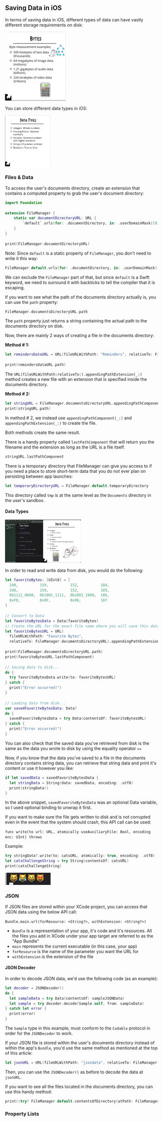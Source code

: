 ## Saving Data in iOS

In terms of saving data in iOS, different types of data can have vastly different storage requirements on disk:

<img src="Images/ByteMeasurements.png" width="200">


You can store different data types in iOS:

<img src="Images/DataTypes.png" width="150">

### Files & Data
To access the user's documents directory, create an extension that contains a computed property to grab the user's document directory:
```swift
import Foundation

extension FileManager {
	static var documentDirectoryURL: URL {
		`default`.urls(for: .documentDirectory, in: .userDomainMask)[0]
	}
}

print(FileManager.documentDirectoryURL)
```

Note: Since ```default``` is a static property of ```FileManager```, you don't need to write it this way:
```swift
FileManager.default.urls(for: .documentDirectory, in: .userDomainMask)[0]
```

We can exclude the ```FileManager``` part of that, but since ```default``` is a Swift keyword, we need to surround it with backticks to tell the compiler that it is escaping.

If you want to see what the path of the documents directory actually is, you can use the ```path``` property:

```swift
FileManager.documentsDirectoryURL.path
```

The ```path``` property just returns a string containing the actual path to the documents directory on disk.

Now, there are mainly 2 ways of creating a file in the documents directory:

**Method # 1:**
```swift
let remindersDataURL = URL(fileURLWithPath: "Reminders", relativeTo: FileManager.documentsDirectoryURL).appendingPathExtension("txt")

print(remindersDataURL.path)
```

The ```URL(fileURLWithPath:relativeTo:).appendingPathExtension(_:)``` method creates a new file with an extension that is specified inside the documents directory.

**Method # 2:**
```swift
let stringURL = FileManager.documentsDirectoryURL.appendingPathComponent("String").appendingPathExtension("txt")
print(stringURL.path)
```

In method # 2, we instead use ```appendingPathComponent(_:)``` and ```appendingPathExtension(_:)``` to create the file.

Both methods create the same result.

There is a handy property called ```lastPathComponent``` that will return you the filename and the extension as long as the URL is a file itself.

```swift
stringURL.lastPathComponent
```

There is a temporary directory that FileManager can give you access to if you need a place to store short-term data that you do not ever plan on persisting between app launches:
```swift
let temporaryDirectoryURL = FileManager.default.temporaryDirectory
```

This directory called ```tmp``` is at the same level as the ```Documents``` directory in the user's sandbox.


#### Data Types
<img src="Images/DataTypes-2.png" width="250">

In order to read and write data from disk, you would do the following:
```swift
let favoriteBytes: [UInt8] = [
  240,          159,          152,          184,
  240,          159,          152,          185,
  0b1111_0000,  0b1001_1111,  0b1001_1000,  186,
  0xF0,         0x9F,         0x98,         187
]

// Convert to Data
let favoriteBytesData = Data(favoriteBytes)
// Create the URL for the exact file name where you will save this data
let favoriteBytesURL = URL(
  fileURLWithPath: "Favorite Bytes",
  relativeTo: FileManager.documentsDirectoryURL).appendingPathExtension("txt")

print(FileManager.documentsDirectoryURL.path)
print(favoriteBytesURL.lastPathComponent)

// Saving data to disk...
do {
  try favoriteBytesData.write(to: favoriteBytesURL)
} catch {
  print("Error occurred!")
}

// Loading data from disk...
var savedFavoriteBytesData: Data?
do {
  savedFavoriteBytesData = try Data(contentsOf: favoriteBytesURL)
} catch {
  print("Error occurred!")
}
```

You can also check that the saved data you've retrieved from disk is the same as the data you wrote to disk by using the equality operator ```==```

Now, if you know that the data you've saved to a file in the documents directory contains string data, you can retrieve that string data and print it's content or use it however you like:

```swift
if let savedData = savedFavoriteBytesData {
  let stringData = String(data: savedData, encoding: .utf8)
  print(stringData!)
}
```
In the above snippet, ```savedFavoriteBytesData``` was an optional Data variable, so I used optional binding to unwrap it first.

If you want to make sure the file gets written to disk and is not corrupted even in the event that the system should crash, this API call can be used:

```func write(to url: URL, atomically useAuxiliaryFile: Bool, encoding enc: UInt) throws```

Example:
```swift
try stringData?.write(to: catsURL, atomically: true, encoding: .utf8)
let catsChallengeString = try String(contentsOf: catsURL)
print(catsChallengeString)
```
<img src="Images/catsString.png" width="150">


### JSON

If JSON files are stored within your XCode project, you can access that JSON data using the below API call:

```Bundle.main.url(forResource: <String?>, withExtension: <String?>)```

- ```Bundle``` is a representation of your app, it's code and it's resources.
All the files you add in XCode under your app target are referred to as the "App Bundle"
- ```main``` represents the current executable (in this case, your app)
- ```forResource``` is the name of the parameter you want the URL for
- ```withExtension``` is the extension of the file

#### JSON Decoder
In order to decode JSON data, we'd use the following code (as an example):
```swift
let decoder = JSONDecoder()
do {
  let sampleData = try Data(contentsOf: sampleJSONData)
  let sample = try decoder.decode(Sample.self, from: sampleData)
} catch let error {
  print(error)
}
```

The ```Sample``` type in this example, must conform to the ```Codable``` protocol in order for the ```JSONDecoder``` to work.

If your JSON file is stored within the user's documents directory instead of within the app's ```Bundle```, you'd use the same method as mentioned at the top of this article:

```swift
let jsonURL = URL(fileURLWithPath: "jsondata", relativeTo: FileManager.documentsDirectoryURL).appendingPathExtension("json")
```
Then, you can use the ```JSONDecoder()``` as before to decode the data at ```jsonURL```.

If you want to see all the files located in the documents directory, you can use this handy method:
```swift
print((try? FileManager.default.contentsOfDirectory(atPath: FileManager.documentsDirectoryURL.path)) ?? [])
```

### Property Lists
